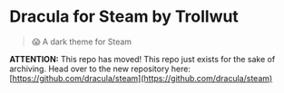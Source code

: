 # Dracula for Steam by Trollwut

> 😱 A dark theme for Steam

**ATTENTION:** This repo has moved! This repo just exists for the sake of archiving. Head over to the new repository here: [https://github.com/dracula/steam](https://github.com/dracula/steam)
